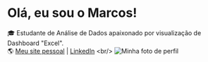 # Olá, eu sou o Marcos!

🎓 Estudante de Análise de Dados apaixonado por visualização de Dashboard "Excel".  
🌎 [Meu site pessoal]([[https://seusite.com](https://sites.google.com/view/portflio-marcosfeitosa/in%C3%ADcio)) | [LinkedIn]([https://linkedin.com/in/seuperfil](https://www.linkedin.com/in/marcosfeitosa-analista/))  
<br/>
![Minha foto de perfil](<img width="541" height="533" alt="Captura de tela 2025-07-22 000925" src="https://github.com/user-attachments/assets/c1d4e838-0cec-4db8-a911-3b7b856e00b7" />
)
